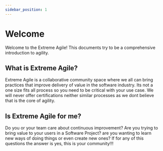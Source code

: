 ```yaml
---
sidebar_position: 1
---
```


# Welcome

Welcome to the Extreme Agile! This documents try to be a comprehensive introduction to agility.

## What is Extreme Agile?

Extreme Agile is a collaborative community space where we all can bring practices that improve delivery of value in the software industry. Its not a one size fits all process so you need to be critical with your use case. We will never offer certifications neither similar processes as we dont believe that is the core of agility.

## Is Extreme Agile for me?

Do you or your team care about continuous improvement? Are you trying to bring value to your users in a Software Project? are you wanting to learn new ways of doing things or even create new ones?
If for any of this questions the answer is yes, this is your community!!!
